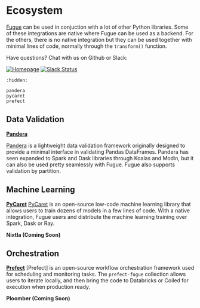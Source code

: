 # Ecosystem

[Fugue](https://github.com/fugue-project/fugue) can be used in conjuction with a lot of other Python libraries. Some of these integrations are native where Fugue can be used as a backend. For the others, there is no native integration but they can be used together with minimal lines of code, normally through the `transform()` function.

Have questions? Chat with us on Github or Slack:

[![Homepage](https://img.shields.io/badge/fugue-source--code-red?logo=github)](https://github.com/fugue-project/fugue)
[![Slack Status](https://img.shields.io/badge/slack-join_chat-white.svg?logo=slack&style=social)](http://slack.fugue.ai)

```{toctree}
:hidden:

pandera
pycaret
prefect
```

## Data Validation

**[Pandera](pandera.ipynb)**

[Pandera](https://pandera.readthedocs.io/en/stable/) is a lightweight data validation framework originally designed to provide a minimal interface in validating Pandas DataFrames. Pandera has seen expanded to Spark and Dask libraries through Koalas and Modin, but it can also be used pretty seamlessly with Fugue. Fugue also supports validation by partition.

## Machine Learning

**[PyCaret](pycaret.ipynb)**
[PyCaret](https://pycaret.readthedocs.io/en/stable/) is an open-source low-code machine learning library that allows users to train dozens of models in a few lines of code. With a native integration, Fugue users and distribute the machine learning training over Spark, Dask or Ray.

**Nixtla (Coming Soon)**

## Orchestration

**[Prefect](prefect.ipynb)**
[Prefect] is an open-source workflow orchestration framework used for scheduling and monitoring tasks. The `prefect-fugue` collection allows users to iterate locally, and then bring the code to Databricks or Coiled for execution when production ready.

**Ploomber (Coming Soon)**